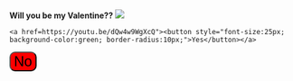 
<html>
  <head>
   <meta charset="utf-8">
   <meta name="viewport" content="width=device-width, initial-scale=1">
  </head>
<br>
<br>
  <body>
   <b>Will you be my Valentine??</b>
    
   <img src="https://media.giphy.com/media/EbIpzUMfuVBvdGRgMX/giphy.gif">
  
    <a href=https://youtu.be/dQw4w9WgXcQ"><button style="font-size:25px; background-color:green; border-radius:10px;">Yes</button></a>

   <a href="https://youtu.be/uelHwf8o7_U"><button style="font-size:25px; background-color:red; border-radius:10px;">No</button></a> 
   
   

  </body>
</html>
